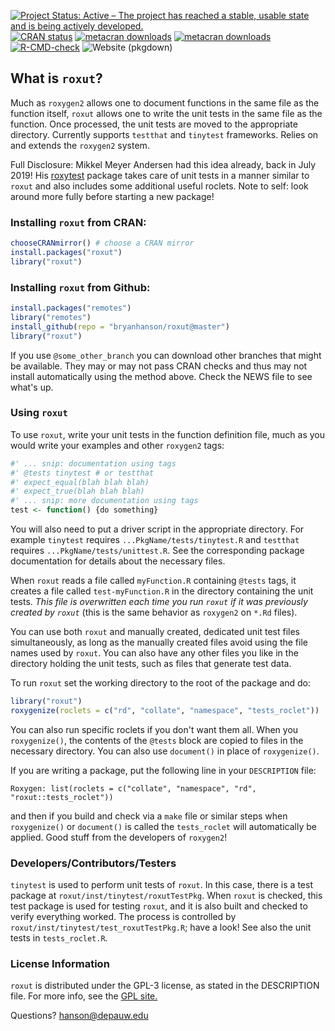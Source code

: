 <!-- badges: start -->
[![Project Status: Active – The project has reached a stable, usable state and is being actively developed.](https://www.repostatus.org/badges/latest/active.svg)](https://www.repostatus.org/#active)
[![CRAN status](https://www.r-pkg.org/badges/version-last-release/roxut)](https://cran.r-project.org/package=roxut)
[![metacran downloads](https://cranlogs.r-pkg.org/badges/grand-total/roxut)](https://cran.r-project.org/package=roxut)
[![metacran downloads](https://cranlogs.r-pkg.org/badges/roxut)](https://cran.r-project.org/package=roxut)
[![R-CMD-check](https://github.com/bryanhanson/roxut/workflows/R-CMD-check/badge.svg)](https://github.com/bryanhanson/roxut/actions)
![Website (pkgdown)](https://github.com/bryanhanson/roxut/workflows/Website%20(pkgdown)/badge.svg)
<!-- [![Codecov](https://codecov.io/gh/bryanhanson/roxut/branch/develop/graph/badge.svg)](https://codecov.io/gh/bryanhanson/roxut?branch=develop) -->
<!-- badges: end -->


## What is `roxut`?

Much as `roxygen2` allows one to document functions in the same file as the function itself, `roxut`  allows one to write the unit tests in the same file as the function.  Once processed, the unit tests are moved to the appropriate directory.  Currently supports `testthat` and `tinytest` frameworks.  Relies on and extends the `roxygen2` system.

Full Disclosure: Mikkel Meyer Andersen had this idea already, back in July 2019!  His [roxytest](https://cran.r-project.org/package=roxytest) package takes care of unit tests in a manner similar to `roxut` and also includes some additional useful roclets.  Note to self: look around more fully before starting a new package!

### Installing `roxut` from CRAN:

````r
chooseCRANmirror() # choose a CRAN mirror
install.packages("roxut")
library("roxut")
````

### Installing `roxut` from Github:

````r
install.packages("remotes")
library("remotes")
install_github(repo = "bryanhanson/roxut@master")
library("roxut")
````

If you use `@some_other_branch` you can download other branches that might be available.  They may or may not pass CRAN checks and thus may not install automatically using the method above.  Check the NEWS file to see what's up.

### Using `roxut`

To use `roxut`, write your unit tests in the function definition file, much as you would write your examples and other `roxygen2` tags:

```r
#' ... snip: documentation using tags
#' @tests tinytest # or testthat
#' expect_equal(blah blah blah)
#' expect_true(blah blah blah)
#' ... snip: more documentation using tags
test <- function() {do something}
```

You will also need to put a driver script in the appropriate directory.  For example `tinytest` requires `...PkgName/tests/tinytest.R` and `testthat` requires `...PkgName/tests/unittest.R`.  See the corresponding package documentation for details about the necessary files.

When `roxut` reads a file called `myFunction.R` containing `@tests` tags, it creates a file called `test-myFunction.R` in the directory containing the unit tests.  *This file is overwritten each time you run `roxut` if it was previously created by `roxut`* (this is the same behavior as `roxygen2` on `*.Rd` files).

You can use both `roxut` and manually created, dedicated unit test files simultaneously, as long as the manually created files avoid using the file names used by `roxut`. You can also have any other files you like in the directory holding the unit tests, such as files that generate test data.  

To run `roxut` set the working directory to the root of the package and do:

```r
library("roxut")
roxygenize(roclets = c("rd", "collate", "namespace", "tests_roclet"))
```

You can also run specific roclets if you don't want them all.  When you `roxygenize()`, the contents of the `@tests` block are copied to files in the necessary directory.  You can also use `document()` in place of `roxygenize()`.

If you are writing a package, put the following line in your `DESCRIPTION` file:

```
Roxygen: list(roclets = c("collate", "namespace", "rd", "roxut::tests_roclet"))
```

and then if you build and check via a `make` file or similar steps when `roxygenize()` or `document()` is called the `tests_roclet` will automatically be applied.  Good stuff from the developers of `roxygen2`!

### Developers/Contributors/Testers

`tinytest` is used to perform unit tests of `roxut`.  In this case, there is a test package at `roxut/inst/tinytest/roxutTestPkg`.  When `roxut` is checked, this test package is used for testing `roxut`, and it is also built and checked to verify everything worked.  The process is controlled by `roxut/inst/tinytest/test_roxutTestPkg.R`; have a look!  See also the unit tests in `tests_roclet.R`.

### License Information

`roxut` is distributed under the GPL-3 license, as stated in the DESCRIPTION file.  For more info, see the [GPL site.](https://gnu.org/licenses/gpl.html)

Questions?  hanson@depauw.edu
